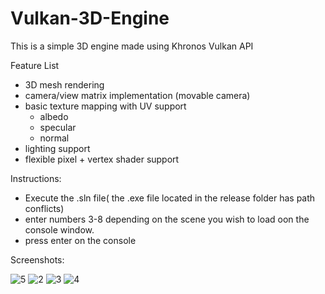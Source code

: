 # Vulkan-3D-Engine
This is a simple 3D engine made using Khronos Vulkan API

Feature List
- 3D mesh rendering
- camera/view matrix implementation (movable camera)
- basic texture mapping with UV support
  - albedo
  - specular
  - normal
- lighting support
- flexible pixel + vertex shader support

Instructions:
- Execute the .sln file( the .exe file located in the release folder has path conflicts) 
- enter numbers 3-8 depending on the scene you wish to load oon the console window.
- press enter on the console

Screenshots:

![5](https://user-images.githubusercontent.com/43813027/208567470-883ed3d0-665c-4ec6-a3a8-2f143ef3a6f8.png)
![2](https://user-images.githubusercontent.com/43813027/208567472-2a5952cb-fba5-4b8a-ad96-d3bf9dfcaca9.png)
![3](https://user-images.githubusercontent.com/43813027/208567473-a93f157e-bfc7-451a-9395-59acb05a35ca.png)
![4](https://user-images.githubusercontent.com/43813027/208567474-1bd90022-8a76-452a-9f7f-941bb9effe16.png)
